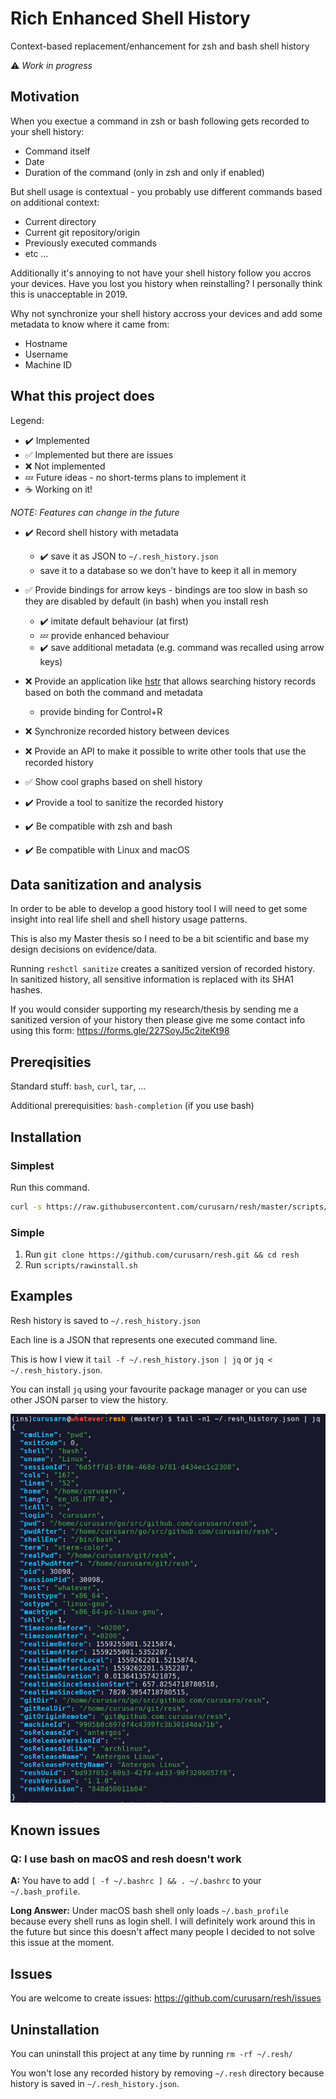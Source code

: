 # Rich Enhanced Shell History

Context-based replacement/enhancement for zsh and bash shell history

:warning: *Work in progress*

## Motivation

When you exectue a command in zsh or bash following gets recorded to your shell history:

- Command itself
- Date
- Duration of the command (only in zsh and only if enabled)

But shell usage is contextual - you probably use different commands based on additional context:

- Current directory
- Current git repository/origin
- Previously executed commands
- etc ...

Additionally it's annoying to not have your shell history follow you accros your devices.
Have you lost you history when reinstalling? I personally think this is unacceptable in 2019.

Why not synchronize your shell history accross your devices and add some metadata to know where it came from:

- Hostname
- Username
- Machine ID

## What this project does

Legend:

- :heavy_check_mark: Implemented
- :white_check_mark: Implemented but there are issues
- :x: Not implemented
- :zzz: Future ideas - no short-terms plans to implement it
- :coffee: Working on it!

*NOTE: Features can change in the future*

- :heavy_check_mark: Record shell history with metadata
  - :heavy_check_mark: save it as JSON to `~/.resh_history.json`
  - save it to a database so we don't have to keep it all in memory

- :white_check_mark: Provide bindings for arrow keys - bindings are too slow in bash so they are disabled by default (in bash) when you install resh
  - :heavy_check_mark: imitate default behaviour (at first)
  - :zzz: provide enhanced behaviour
  - :heavy_check_mark: save additional metadata (e.g. command was recalled using arrow keys)

- :x: Provide an application like [hstr](https://github.com/dvorka/hstr/) that allows searching history records based on both the command and metadata
  - provide binding for Control+R

- :x: Synchronize recorded history between devices

- :x: Provide an API to make it possible to write other tools that use the recorded history

- :white_check_mark: Show cool graphs based on shell history

- :heavy_check_mark: Provide a tool to sanitize the recorded history

- :heavy_check_mark: Be compatible with zsh and bash

- :heavy_check_mark: Be compatible with Linux and macOS

## Data sanitization and analysis

In order to be able to develop a good history tool I will need to get some insight into real life shell and shell history usage patterns.

This is also my Master thesis so I need to be a bit scientific and base my design decisions on evidence/data.

Running `reshctl sanitize` creates a sanitized version of recorded history.  
In sanitized history, all sensitive information is replaced with its SHA1 hashes.

If you would consider supporting my research/thesis by sending me a sanitized version of your history then please give me some contact info using this form: https://forms.gle/227SoyJ5c2iteKt98

## Prereqisities

Standard stuff: `bash`, `curl`, `tar`, ...

Additional prerequisities: `bash-completion` (if you use bash)

## Installation

### Simplest

Run this command.

```sh
curl -s https://raw.githubusercontent.com/curusarn/resh/master/scripts/rawinstall.sh | bash
```

### Simple

1. Run `git clone https://github.com/curusarn/resh.git && cd resh`
2. Run `scripts/rawinstall.sh`

## Examples

Resh history is saved to `~/.resh_history.json`

Each line is a JSON that represents one executed command line.

This is how I view it `tail -f ~/.resh_history.json | jq` or `jq < ~/.resh_history.json`.  

You can install `jq` using your favourite package manager or you can use other JSON parser to view the history.

![screenshot](img/screen.png)

## Known issues

### Q: I use bash on macOS and resh doesn't work

**A:** You have to add `[ -f ~/.bashrc ] && . ~/.bashrc` to your `~/.bash_profile`.  

**Long Answer:** Under macOS bash shell only loads `~/.bash_profile` because every shell runs as login shell. I will definitely work around this in the future but since this doesn't affect many people I decided to not solve this issue at the moment.

## Issues

You are welcome to create issues: https://github.com/curusarn/resh/issues

## Uninstallation

You can uninstall this project at any time by running `rm -rf ~/.resh/`

You won't lose any recorded history by removing `~/.resh` directory because history is saved in `~/.resh_history.json`.
